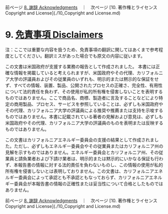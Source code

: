 前ページ [8. 謝辞 Acknowledgments](./8_Acknowledgments.md)　｜　次ページ [10. 著作権とライセンス Copyright and License](./10_Copyright and License.md)
  
# 9. [免責事項 Disclaimers](http://simulationresearch.lbl.gov/modelica/userGuide/disclaimer.html)  
注：ここでは重要な内容を扱うため、免責事項の翻訳に関してはあくまで参考程度としてください。翻訳ミスがあった場合でも原文の内容に従います。  
  
この文書は米国政府が支援する業務の報告として作成されました。 本書には正確な情報を掲載していると考えられますが、米国政府やその代理、カリフォルニア大学の評議員およびその従業員のいずれも、明示的または黙示的な保証をせず、すべての情報、装置、製品、公開されたプロセスの正確さ、完全性、有用性について法的責任を負わず、その使用が私的所有権を侵害しないことを表明するものではありません。ここで商品名、商標、製造者に言及することなどにより特定の商用製品、プロセス、サービスを参照していることは、必ずしも米国政府やその代理、カリフォルニア大学の評議員による推奨や推薦または支持を示唆するものではありません。本書に記載されている著者の見解および意見は、必ずしも米国政府やその代理、カリフォルニア大学の評議員のものを表明または反映するものではありません。
  
この文書はカリフォルニアエネルギー委員会の支援の結果として作成されました。ただし、必ずしもエネルギー委員会やその従業員またはカリフォルニア州の見解を示すものではありません。エネルギー委員会とカリフォルニア州、その従業員と請負業者および下請け業者は、明示的または黙示的にいかなる保証も行わず、本報告書の情報に対する法的責任を負わないものし、この情報の使用が私的所有権を侵害しないとは表明しておりません。この文書は、カリフォルニアエネルギー委員会によって承認とも不承認ともなっておらず、カリフォルニアエネルギー委員会が本報告書の情報の正確性または妥当性について合格としたものではありません。
  
前ページ [8. 謝辞 Acknowledgments](./8_Acknowledgments.md)　｜　次ページ [10. 著作権とライセンス Copyright and License](./10_Copyright and License.md)